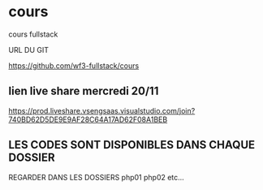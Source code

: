 # cours


cours fullstack

URL DU GIT

https://github.com/wf3-fullstack/cours


## lien live share mercredi 20/11

https://prod.liveshare.vsengsaas.visualstudio.com/join?740BD62D5DE9E9AF28C64A17AD62F08A1BEB

## LES CODES SONT DISPONIBLES DANS CHAQUE DOSSIER 

  REGARDER DANS LES DOSSIERS 
  php01
  php02
  etc...

  


























